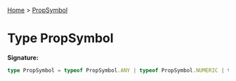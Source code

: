 [Home](../index.md) &gt; [PropSymbol](./propsymbol.md)

# Type PropSymbol


<b>Signature:</b>

```typescript
type PropSymbol = typeof PropSymbol.ANY | typeof PropSymbol.NUMERIC | typeof PropSymbol.BOOLEAN | typeof PropSymbol.STRING | typeof PropSymbol.STRING | typeof PropSymbol.SPATIAL | typeof PropSymbol.OBJECT | typeof PropSymbol.ARRAY;
```
